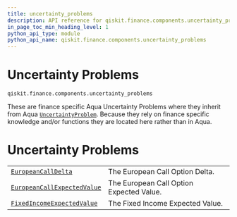```yaml
---
title: uncertainty_problems
description: API reference for qiskit.finance.components.uncertainty_problems
in_page_toc_min_heading_level: 1
python_api_type: module
python_api_name: qiskit.finance.components.uncertainty_problems
---
```


<span id="module-qiskit.finance.components.uncertainty_problems" />

<span id="qiskit-finance-components-uncertainty-problems" />

# Uncertainty Problems

<span id="module-qiskit.finance.components.uncertainty_problems" />

`qiskit.finance.components.uncertainty_problems`

These are finance specific Aqua Uncertainty Problems where they inherit from Aqua [`UncertaintyProblem`](qiskit.aqua.components.uncertainty_problems.UncertaintyProblem "qiskit.aqua.components.uncertainty_problems.UncertaintyProblem"). Because they rely on finance specific knowledge and/or functions they are located here rather than in Aqua.

# Uncertainty Problems

|                                                                                                                                                                                    |                                          |
| ---------------------------------------------------------------------------------------------------------------------------------------------------------------------------------- | ---------------------------------------- |
| [`EuropeanCallDelta`](qiskit.finance.components.uncertainty_problems.EuropeanCallDelta "qiskit.finance.components.uncertainty_problems.EuropeanCallDelta")                         | The European Call Option Delta.          |
| [`EuropeanCallExpectedValue`](qiskit.finance.components.uncertainty_problems.EuropeanCallExpectedValue "qiskit.finance.components.uncertainty_problems.EuropeanCallExpectedValue") | The European Call Option Expected Value. |
| [`FixedIncomeExpectedValue`](qiskit.finance.components.uncertainty_problems.FixedIncomeExpectedValue "qiskit.finance.components.uncertainty_problems.FixedIncomeExpectedValue")    | The Fixed Income Expected Value.         |

